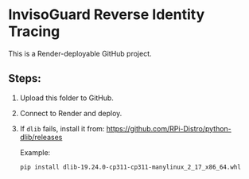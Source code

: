 # InvisoGuard Reverse Identity Tracing
This is a Render-deployable GitHub project.

## Steps:
1. Upload this folder to GitHub.
2. Connect to Render and deploy.
3. If `dlib` fails, install it from:
   https://github.com/RPi-Distro/python-dlib/releases

   Example:
   ```bash
   pip install dlib-19.24.0-cp311-cp311-manylinux_2_17_x86_64.whl
   ```
